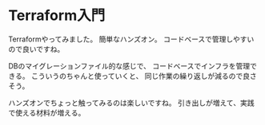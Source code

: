 # Terraform入門

Terraformやってみました。
簡単なハンズオン。
コードベースで管理しやすいので良いですね。

DBのマイグレーションファイル的な感じで、
コードベースでインフラを管理できる。
こういうのちゃんと使っていくと、
同じ作業の繰り返しが減るので良さそう。

ハンズオンでちょっと触ってみるのは楽しいですね。
引き出しが増えて、実践で使える材料が増える。